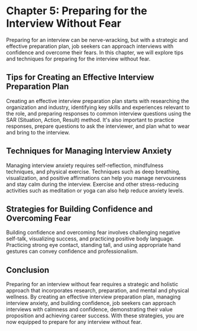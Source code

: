 Chapter 5: Preparing for the Interview Without Fear
===================================================

Preparing for an interview can be nerve-wracking, but with a strategic and effective preparation plan, job seekers can approach interviews with confidence and overcome their fears. In this chapter, we will explore tips and techniques for preparing for the interview without fear.

Tips for Creating an Effective Interview Preparation Plan
---------------------------------------------------------

Creating an effective interview preparation plan starts with researching the organization and industry, identifying key skills and experiences relevant to the role, and preparing responses to common interview questions using the SAR (Situation, Action, Result) method. It's also important to practice responses, prepare questions to ask the interviewer, and plan what to wear and bring to the interview.

Techniques for Managing Interview Anxiety
-----------------------------------------

Managing interview anxiety requires self-reflection, mindfulness techniques, and physical exercise. Techniques such as deep breathing, visualization, and positive affirmations can help you manage nervousness and stay calm during the interview. Exercise and other stress-reducing activities such as meditation or yoga can also help reduce anxiety levels.

Strategies for Building Confidence and Overcoming Fear
------------------------------------------------------

Building confidence and overcoming fear involves challenging negative self-talk, visualizing success, and practicing positive body language. Practicing strong eye contact, standing tall, and using appropriate hand gestures can convey confidence and professionalism.

Conclusion
----------

Preparing for an interview without fear requires a strategic and holistic approach that incorporates research, preparation, and mental and physical wellness. By creating an effective interview preparation plan, managing interview anxiety, and building confidence, job seekers can approach interviews with calmness and confidence, demonstrating their value proposition and achieving career success. With these strategies, you are now equipped to prepare for any interview without fear.
